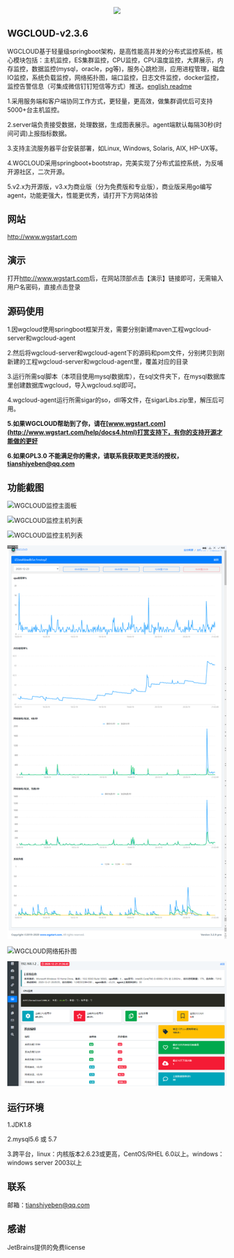 <p align="center">
  <a  target="_blank" href="http://www.wgstart.com">
    <img src="./demo/logo.png">
  </a>
 </p>



## WGCLOUD-v2.3.6

WGCLOUD基于轻量级springboot架构，是高性能高并发的分布式监控系统，核心模块包括：主机监控，ES集群监控，CPU监控，CPU温度监控，大屏展示，内存监控，数据监控(mysql，oracle，pg等)，服务心跳检测，应用进程管理，磁盘IO监控，系统负载监控，网络拓扑图，端口监控，日志文件监控，docker监控，监控告警信息（可集成微信钉钉短信等方式）推送。[english readme](<./README_en.md>)

1.采用服务端和客户端协同工作方式，更轻量，更高效，做集群调优后可支持5000+台主机监控。

2.server端负责接受数据，处理数据，生成图表展示。agent端默认每隔30秒(时间可调)上报指标数据。

3.支持主流服务器平台安装部署，如Linux, Windows, Solaris, AIX, HP-UX等。

4.WGCLOUD采用springboot+bootstrap，完美实现了分布式监控系统，为反哺开源社区，二次开源。

5.v2.x为开源版，v3.x为商业版（分为免费版和专业版），商业版采用go编写agent，功能更强大，性能更优秀，请打开下方网站体验

## **网站**

<http://www.wgstart.com>

## **演示**

打开<http://www.wgstart.com>后，在网站顶部点击【演示】链接即可，无需输入用户名密码，直接点击登录

## **源码使用**

1.因wgcloud使用springboot框架开发，需要分别新建maven工程wgcloud-server和wgcloud-agent

2.然后将wgcloud-server和wgcloud-agent下的源码和pom文件，分别拷贝到刚新建的工程wgcloud-server和wgcloud-agent里，覆盖对应的目录

3.运行所需sql脚本（本项目使用mysql数据库），在sql文件夹下，在mysql数据库里创建数据库wgcloud，导入wgcloud.sql即可。

4.wgcloud-agent运行所需sigar的so，dll等文件，在sigarLibs.zip里，解压后可用。

**5.如果WGCLOUD帮助到了你，请在[www.wgstart.com](http://www.wgstart.com/help/docs4.html)打赏支持下，有你的支持开源才能做的更好**

**6.如果GPL3.0 不能满足你的需求，请联系我获取更灵活的授权，tianshiyeben@qq.com**



## **功能截图**



![WGCLOUD监控主面板](./demo/demo2.jpg)

![WGCLOUD监控主机列表](./demo/demo3.jpg)

![WGCLOUD监控主机列表](./demo/daping.jpg)

![WGCLOUD监控图表](./demo/demo4.jpg)



![WGCLOUD网络拓扑图](./demo/tpdemo.jpg)

![WGCLOUD主机画像图](./demo/huaxiang.jpg)


## 运行环境

1.JDK1.8

2.mysql5.6 或 5.7

3.跨平台，linux：内核版本2.6.23或更高，CentOS/RHEL 6.0以上。windows：windows server 2003以上

## 联系

邮箱：tianshiyeben@qq.com

## 感谢

JetBrains提供的免费license